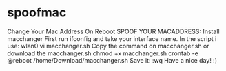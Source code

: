 # spoofmac
Change Your Mac Address On Reboot
SPOOF YOUR MACADDRESS:
Install macchanger
First run ifconfig and take your interface name.
In the script i use: wlan0
vi macchanger.sh
Copy the command on macchanger.sh or download the macchanger.sh
chmod +x macchanger.sh
crontab -e
@reboot /home/Download/macchanger.sh
Save it:    :wq
Have a nice day! :)
